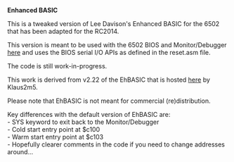 <b>Enhanced BASIC</b>
<p>
This is a tweaked version of Lee Davison's Enhanced BASIC for the 6502 that has been adapted for the RC2014.
<p>
This version is meant to be used with the 6502 BIOS and Monitor/Debugger <a href="https://github.com/ancientcomputing/rc2014/tree/master/source/6502/monitor">here</a> and uses the BIOS serial I/O APIs as defined in the reset.asm file.
<p>
The code is still work-in-progress.
<p>
This work is derived from v2.22 of the EhBASIC that is hosted <a href="https://github.com/Klaus2m5/6502_EhBASIC_V2.22">here</a> by Klaus2m5.
<p>
Please note that EhBASIC is not meant for commercial (re)distribution. 
<p>
Key differences with the default version of EhBASIC are:
<br>
- SYS keyword to exit back to the Monitor/Debugger
<br>
- Cold start entry point at $c100
<br>
- Warm start entry point at $c103
<br>
- Hopefully clearer comments in the code if you need to change addresses around...

